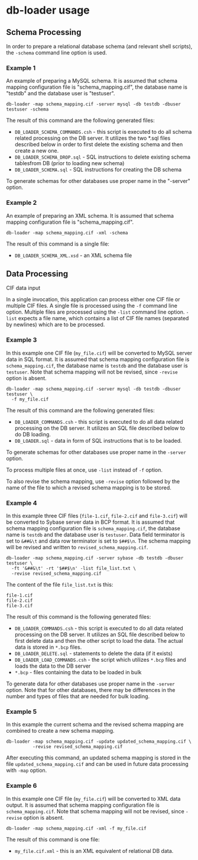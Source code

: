 # db-loader usage

## Schema Processing

In order to prepare a relational database schema (and relevant shell scripts), the `-schema` command line option is used.

### Example 1 

An example of preparing a MySQL schema. It is assumed that schema mapping configuration file is "schema_mapping.cif", the database name is
"testdb" and the database user is "testuser".

```
db-loader -map schema_mapping.cif -server mysql -db testdb -dbuser testuser -schema
```

The result of this command are the following generated files:

- `DB_LOADER_SCHEMA_COMMANDS.csh` - this script is executed to do all schema related processing on the DB server. It utilizes the two *.sql files described below in order to first delete the existing schema and then create a new one.
- `DB_LOADER_SCHEMA_DROP.sql` - SQL instructions to delete existing schema tablesfrom DB (prior to loading new schema)
- `DB_LOADER_SCHEMA.sql` - SQL instructions for creating the DB schema

To generate schemas for other databases use proper name in the "-server" option.

### Example 2

 An example of preparing an XML schema. It is assumed that schema
mapping configuration file is "schema_mapping.cif".

```
db-loader -map schema_mapping.cif -xml -schema
```

The result of this command is a single file:

- `DB_LOADER_SCHEMA_XML.xsd` - an XML schema file 

## Data Processing

CIF data input

In a single invocation, this application can process either one CIF file or
multiple CIF files. A single file is processed using the `-f` command line
option. Multiple files are processed using the `-list` command line option.
`-list` expects a file name, which contains a list of CIF file names (separated
by newlines) which are to be processed.

### Example 3
In this example one CIF file (`my_file.cif`) will be converted to MySQL server data in SQL format. It is assumed that schema mapping configuration file is `schema_mapping.cif`, the database name is `testdb` and
the database user is `testuser`. Note that schema mapping will not be revised, 
since `-revise` option is absent.

```
db-loader -map schema_mapping.cif -server mysql -db testdb -dbuser testuser \
  -f my_file.cif
```

The result of this command are the following generated files:

- `DB_LOADER_COMMANDS.csh` - this script is executed to do all data related processing on the DB server. It utilizes an SQL file described below to do DB loading.
- `DB_LOADER.sql` - data in form of SQL instructions that is to be loaded.

To generate schemas for other databases use proper name in the `-server` option.

To process multiple files at once, use `-list` instead of `-f` option.

To also revise the schema mapping, use `-revise` option followed by the name
of the file to which a revised schema mapping is to be stored.

### Example 4

In this example three CIF files (`file-1.cif`, `file-2.cif` and
`file-3.cif`) will be converted to Sybase server data in BCP format. It is assumed
that schema mapping configuration file is `schema_mapping.cif`, the database
name is `testdb` and the database user is `testuser`. Data field terminator
is set to `&##&\t` and data row terminator is set to `$##$\n`. The schema
mapping will be revised and written to `revised_schema_mapping.cif`.

```
db-loader -map schema_mapping.cif -server sybase -db testdb -dbuser testuser \
  -ft '&##&\t' -rt '$##$\n' -list file_list.txt \
  -revise revised_schema_mapping.cif
```

The content of the file `file_list.txt` is this:

```
file-1.cif
file-2.cif
file-3.cif
```

The result of this command is the following generated files:

- `DB_LOADER_COMMANDS.csh` - this script is executed to do all data related processing on the DB server. It utilizes an SQL file described below to first delete data and then the other script to load the data. The actual data is stored in `*.bcp` files.
- `DB_LOADER_DELETE.sql` - statements to delete the data (if it exists)
- `DB_LOADER_LOAD_COMMANDS.csh` - the script which utilizes `*.bcp` files and loads the data to the DB server 
- `*.bcp` - files containing the data to be loaded in bulk

To generate data for other databases use proper name in the `-server` option.
Note that for other databases, there may be differences in the number and
types of files that are needed for bulk loading.


### Example 5

In this example the current schema and the revised schema mapping
are combined to create a new schema mapping.

```
db-loader -map schema_mapping.cif -update updated_schema_mapping.cif \
          -revise revised_schema_mapping.cif
```

After executing this command, an updated schema mapping is stored in the file
`updated_schema_mapping.cif` and can be used in future data processing with
`-map` option.


### Example 6

In this example one CIF file (`my_file.cif`) will be converted to XML data output. It is assumed that schema mapping configuration file is
`schema_mapping.cif`. Note that schema mapping will not be revised, 
since `-revise` option is absent.

```
db-loader -map schema_mapping.cif -xml -f my_file.cif
```

The result of this command is one file:

- `my_file.cif.xml` - this is an XML equivalent of relational DB data.



